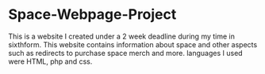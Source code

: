 # Space-Webpage-Project
This is a website I created under a 2 week deadline during my time in sixthform. This website contains information about space and other aspects such as redirects to purchase space merch and more.
languages I used were HTML, php and css.
